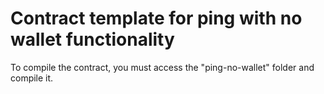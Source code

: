 # Contract template for ping with no wallet functionality

To compile the contract, you must access the "ping-no-wallet" folder and compile it.